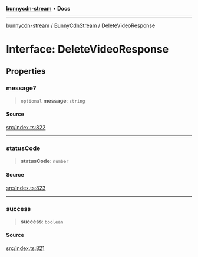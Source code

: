 [**bunnycdn-stream**](../../../README.md) • **Docs**

***

[bunnycdn-stream](../../../globals.md) / [BunnyCdnStream](../README.md) / DeleteVideoResponse

# Interface: DeleteVideoResponse

## Properties

### message?

> `optional` **message**: `string`

#### Source

[src/index.ts:822](https://github.com/dan-online/bunnycdn-stream/blob/616be292d397c50e1db742e88f1022206d23e14f/src/index.ts#L822)

***

### statusCode

> **statusCode**: `number`

#### Source

[src/index.ts:823](https://github.com/dan-online/bunnycdn-stream/blob/616be292d397c50e1db742e88f1022206d23e14f/src/index.ts#L823)

***

### success

> **success**: `boolean`

#### Source

[src/index.ts:821](https://github.com/dan-online/bunnycdn-stream/blob/616be292d397c50e1db742e88f1022206d23e14f/src/index.ts#L821)
